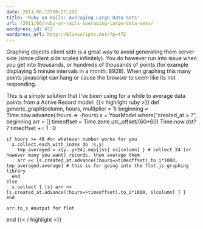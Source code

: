 ```yaml
---
date: 2011-06-15T00:27:20Z
title: 'Ruby on Rails: Averaging Large Data Sets'
url: /2011/06/ruby-on-rails-averaging-large-data-sets/
wordpress_id: 472
wordpress_url: http://bluescripts.net/?p=472
---
```


Graphing objects client side is a great way to avoid generating them server side (since client side scales infinitely). You do however run into issue when you get into thousands, or hundreds of thousands of points (for example displaying 5 minute intervals in a month: 8928). When graphing this many points javascript can hang or cause the browser to seem like its not responding.

This is a simple solution that I've been using for a while to average data points from a Active Record model:
{{< highlight ruby >}}
def generic_graph(column, hours, multiplier = 1)
    beginning = Time.now.advance(:hours => -hours)
    x = YourModel.where("created_at > ?", beginning
    arr = []
    timeoffset = Time.zone.utc_offset/(60*60)
    Time.now.dst? ? timeoffset += 1 : 0

    if hours >= 48 #or whatever number works for you
      x.collect.each_with_index do |s,y|
        tmp_averaged = x[y..y+24].map{|ss| ss[column] } # collect 24 (or however many you want) records, then average them
        arr << [s.created_at.advance(:hours=>timeoffset).to_i*1000, tmp_averaged.average] # this is for going into the flot.js graphing library
      end
    else
      x.collect { |s| arr << [s.created_at.advance(:hours=>timeoffset).to_i*1000, s[column] ] }
    end

    arr.to_s #output for flot
  end
{{< / highlight >}}
